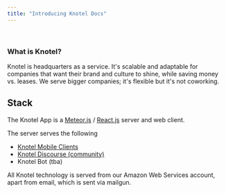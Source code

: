 ```yaml
---
title: "Introducing Knotel Docs"
---
```

<br/>

### What is Knotel?
Knotel is headquarters as a service. It's scalable and adaptable for companies that want their brand and culture to shine, while saving money vs. leases. We serve bigger companies; it's flexible but it's not coworking.

## Stack

The Knotel App is a [Meteor.js](https://www.meteor.com/) / [React.js](https://facebook.github.io/react/) server and web client.

The server serves the following
- [Knotel Mobile Clients](https://github.com/Knotable/knotel-mobile)
- [Knotel Discourse (community)](https://github.com/Knotable/knotel-discourse)
- Knotel Bot (tba)

All Knotel technology is served from our Amazon Web Services account, apart from email, which is sent via mailgun.
